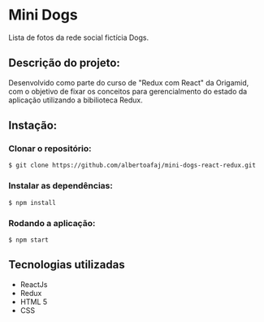 # Mini Dogs

Lista de fotos da rede social fictícia Dogs.

## Descrição do projeto: 

Desenvolvido como parte do curso de "Redux com React" da Origamid, com o objetivo de fixar os conceitos para gerencialmento do estado da aplicação utilizando a bibilioteca Redux. 

## Instação:

### Clonar o repositório:
```
$ git clone https://github.com/albertoafaj/mini-dogs-react-redux.git
```
### Instalar as dependências:
```
$ npm install
```
### Rodando a aplicação:
```
$ npm start
```
## Tecnologias utilizadas

* ReactJs
* Redux
* HTML 5
* CSS
